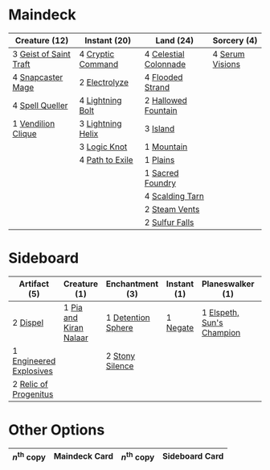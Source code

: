 
# Maindeck

|                                         Creature (12)                                         |                                        Instant (20)                                        |                                          Land (24)                                           |                                      Sorcery (4)                                       |
|-----------------------------------------------------------------------------------------------|--------------------------------------------------------------------------------------------|----------------------------------------------------------------------------------------------|----------------------------------------------------------------------------------------|
|3 [Geist of Saint Traft](http://gatherer.wizards.com/Pages/Card/Details.aspx?multiverseid=None)|4 [Cryptic Command](http://gatherer.wizards.com/Pages/Card/Details.aspx?multiverseid=439438)|4 [Celestial Colonnade](http://gatherer.wizards.com/Pages/Card/Details.aspx?multiverseid=None)|4 [Serum Visions](http://gatherer.wizards.com/Pages/Card/Details.aspx?multiverseid=None)|
|4 [Snapcaster Mage](http://gatherer.wizards.com/Pages/Card/Details.aspx?multiverseid=None)     |2 [Electrolyze](http://gatherer.wizards.com/Pages/Card/Details.aspx?multiverseid=None)      |4 [Flooded Strand](http://gatherer.wizards.com/Pages/Card/Details.aspx?multiverseid=None)     |                                                                                        |
|4 [Spell Queller](http://gatherer.wizards.com/Pages/Card/Details.aspx?multiverseid=414494)     |4 [Lightning Bolt](http://gatherer.wizards.com/Pages/Card/Details.aspx?multiverseid=None)   |2 [Hallowed Fountain](http://gatherer.wizards.com/Pages/Card/Details.aspx?multiverseid=405100)|                                                                                        |
|1 [Vendilion Clique](http://gatherer.wizards.com/Pages/Card/Details.aspx?multiverseid=None)    |3 [Lightning Helix](http://gatherer.wizards.com/Pages/Card/Details.aspx?multiverseid=None)  |3 [Island](http://gatherer.wizards.com/Pages/Card/Details.aspx?multiverseid=439602)           |                                                                                        |
|                                                                                               |3 [Logic Knot](http://gatherer.wizards.com/Pages/Card/Details.aspx?multiverseid=370529)     |1 [Mountain](http://gatherer.wizards.com/Pages/Card/Details.aspx?multiverseid=439604)         |                                                                                        |
|                                                                                               |4 [Path to Exile](http://gatherer.wizards.com/Pages/Card/Details.aspx?multiverseid=None)    |1 [Plains](http://gatherer.wizards.com/Pages/Card/Details.aspx?multiverseid=439601)           |                                                                                        |
|                                                                                               |                                                                                            |1 [Sacred Foundry](http://gatherer.wizards.com/Pages/Card/Details.aspx?multiverseid=405106)   |                                                                                        |
|                                                                                               |                                                                                            |4 [Scalding Tarn](http://gatherer.wizards.com/Pages/Card/Details.aspx?multiverseid=426069)    |                                                                                        |
|                                                                                               |                                                                                            |2 [Steam Vents](http://gatherer.wizards.com/Pages/Card/Details.aspx?multiverseid=405109)      |                                                                                        |
|                                                                                               |                                                                                            |2 [Sulfur Falls](http://gatherer.wizards.com/Pages/Card/Details.aspx?multiverseid=241987)     |                                                                                        |


# Sideboard

|                                           Artifact (5)                                           |                                         Creature (1)                                          |                                       Enchantment (3)                                       |                                   Instant (1)                                   |                                          Planeswalker (1)                                          |                                         Sorcery (3)                                          | Unknown (1) |
|--------------------------------------------------------------------------------------------------|-----------------------------------------------------------------------------------------------|---------------------------------------------------------------------------------------------|---------------------------------------------------------------------------------|----------------------------------------------------------------------------------------------------|----------------------------------------------------------------------------------------------|-------------|
|2 [Dispel](http://gatherer.wizards.com/Pages/Card/Details.aspx?multiverseid=370527)               |1 [Pia and Kiran Nalaar](http://gatherer.wizards.com/Pages/Card/Details.aspx?multiverseid=None)|1 [Detention Sphere](http://gatherer.wizards.com/Pages/Card/Details.aspx?multiverseid=270356)|1 [Negate](http://gatherer.wizards.com/Pages/Card/Details.aspx?multiverseid=None)|1 [Elspeth, Sun's Champion](http://gatherer.wizards.com/Pages/Card/Details.aspx?multiverseid=394361)|1 [Anger of the Gods](http://gatherer.wizards.com/Pages/Card/Details.aspx?multiverseid=438682)|1 Wear / Tear|
|1 [Engineered Explosives](http://gatherer.wizards.com/Pages/Card/Details.aspx?multiverseid=370549)|                                                                                               |2 [Stony Silence](http://gatherer.wizards.com/Pages/Card/Details.aspx?multiverseid=425850)   |                                                                                 |                                                                                                    |2 [Supreme Verdict](http://gatherer.wizards.com/Pages/Card/Details.aspx?multiverseid=None)    |             |
|2 [Relic of Progenitus](http://gatherer.wizards.com/Pages/Card/Details.aspx?multiverseid=205326)  |                                                                                               |                                                                                             |                                                                                 |                                                                                                    |                                                                                              |             |


# Other Options

|*n*<sup>th</sup> copy|Maindeck Card|*n*<sup>th</sup> copy|Sideboard Card|
|---------------------|-------------|---------------------|--------------|

